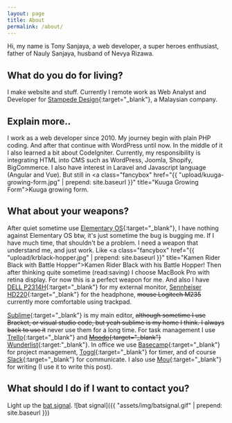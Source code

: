 ```yaml
---
layout: page
title: About
permalink: /about/
---
```

Hi, my name is Tony Sanjaya, a web developer, a super heroes enthusiast, father of Nauly Sanjaya, husband of Nevya Rizawa.

## What do you do for living?
I make website and stuff. Currently I remote work as Web Analyst and Developer for [Stampede Design](http://stampede-design.com){:target="_blank"}, a Malaysian company.

## Explain more..
I work as a web developer since 2010. My journey begin with plain PHP coding. And after that continue with WordPress until now. In the middle of it I also learned a bit about CodeIgniter. Currently, my responsibility is integrating HTML into CMS such as WordPress, Joomla, Shopify, BigCommerce. I also have interest in Laravel and Javascript language (Angular and Vue). But still in <a class="fancybox" href="{{ "upload/kuuga-growing-form.jpg" | prepend: site.baseurl }}" title="Kuuga Growing Form">Kuuga growing form</a>.

## What about your weapons?
After quiet sometime use [Elementary OS](https://elementary.io/){:target="_blank"}, I have nothing against Elementary OS btw, it's just sometime the bug is bugging me. If I have much time, that shouldn't be a problem. I need a weapon that understand me, and just work. Like <a class="fancybox" href="{{ "upload/krblack-hopper.jpg" | prepend: site.baseurl }}" title="Kamen Rider Black with Battle Hopper">Kamen Rider Black with his Battle Hopper!</a> Then after thinking quite sometime (read:saving) I choose MacBook Pro with retina display. For now this is a perfect weapon for me. And also I have [DELL P2314H](http://www.dell.com/ed/business/p/dell-p2314h/pd){:target="_blank"} for my external monitor, [Sennheiser HD220](https://www.amazon.com/Sennheiser-202-Professional-Headphones-Black/dp/B003LPTAYI){:target="_blank"} for the headphone, ~~mouse Logitech M235~~ currently more comfortable using trackpad.

[Sublime](https://www.sublimetext.com/){:target="_blank"} is my main editor, ~~although sometime I use Bracket, or visual studio code, but yeah sublime is my home I think. I always back to use it~~ never use them for a long time. For task management I use [Trello](https://trello.com/){:target="_blank"} and ~~[Moodo](https://www.moo.do/){:target="_blank"}~~ [Wunderlist](https://www.wunderlist.com/){:target:"_blank"}. In office we use [Basecamp](https://basecamp.com/){:target="_blank"} for project management, [Toggl](https://toggl.com){:target="_blank"} for timer, and of course [Slack](https://slack.com/){:target="_blank"} for communicate. I also use [Mou](http://25.io/mou/){:target="_blank"} for writing (I use it to write this post).

## What should I do if I want to contact you?
Light up the [bat signal](/bat-signal).
![bat signal]({{ "assets/img/batsignal.gif" | prepend: site.baseurl }})